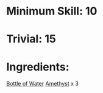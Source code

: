 <!-- TITLE: Amethyst Potion -->
<!-- SUBTITLE: A potion made from amethyst infused in water -->

# Minimum Skill: 10
# Trivial: 15
# Ingredients:
[Bottle of Water](bottle-of-water)
[Amethyst](amethyst) x 3